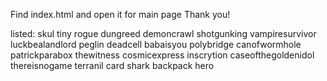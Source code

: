 Find index.html and open it for main page
Thank you!

listed:
skul
tiny rogue
dungreed
demoncrawl
shotgunking
vampiresurvivor
luckbealandlord
peglin
deadcell
babaisyou
polybridge
canofwormhole
patrickparabox
thewitness
cosmicexpress
inscrytion
caseofthegoldenidol
thereisnogame
terranil
card shark
backpack hero
